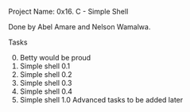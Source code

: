 Project Name: 0x16. C - Simple Shell

Done by Abel Amare and Nelson Wamalwa.

Tasks

0. Betty would be proud
1. Simple shell 0.1
2. Simple shell 0.2
3. Simple shell 0.3
4. Simple shell 0.4
5. Simple shell 1.0
Advanced tasks to be added later 
